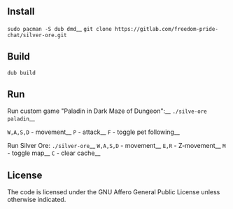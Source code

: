 ## Install

`sudo pacman -S dub dmd`__
`git clone https://gitlab.com/freedom-pride-chat/silver-ore.git`

## Build

`dub build`

## Run

Run custom game "Paladin in Dark Maze of Dungeon":__
`./silve-ore paladin`__

`W,A,S,D` - movement__
`P` - attack__
`F` - toggle pet following__

Run Silver Ore:
`./silver-ore`__
`W,A,S,D` - movement__
`E,R` - Z-movement__
`M` - toggle map__
`C` - clear cache__

## License

The code is licensed under the GNU Affero General Public License unless otherwise indicated.
